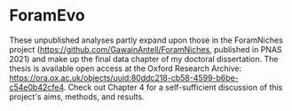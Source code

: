 # ForamEvo

These unpublished analyses partly expand upon those in the ForamNiches project (https://github.com/GawainAntell/ForamNiches, published in PNAS 2021) and make up the final data chapter of my doctoral dissertation. The thesis is available open access at the Oxford Research Archive: https://ora.ox.ac.uk/objects/uuid:80ddc218-cb58-4599-b6be-c54e0b42cfe4. Check out Chapter 4 for a self-sufficient discussion of this project's aims, methods, and results.
